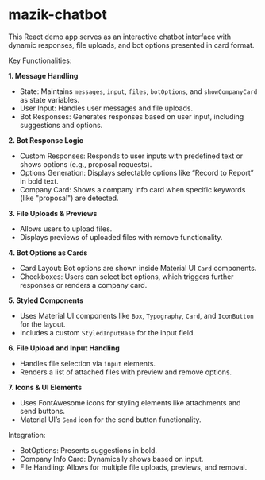 # mazik-chatbot
This React demo app serves as an interactive chatbot interface with dynamic responses, file uploads, and bot options presented in card format.

Key Functionalities:

**1. Message Handling**
   - State: Maintains `messages`, `input`, `files`, `botOptions`, and `showCompanyCard` as state variables.
   - User Input: Handles user messages and file uploads.
   - Bot Responses: Generates responses based on user input, including suggestions and options.

**2. Bot Response Logic**
   - Custom Responses: Responds to user inputs with predefined text or shows options (e.g., proposal requests).
   - Options Generation: Displays selectable options like “Record to Report” in bold text.
   - Company Card: Shows a company info card when specific keywords (like "proposal") are detected.

**3. File Uploads & Previews**
   - Allows users to upload files.
   - Displays previews of uploaded files with remove functionality.

**4. Bot Options as Cards**
   - Card Layout: Bot options are shown inside Material UI `Card` components.
   - Checkboxes: Users can select bot options, which triggers further responses or renders a company card.

**5. Styled Components**
   - Uses Material UI components like `Box`, `Typography`, `Card`, and `IconButton` for the layout.
   - Includes a custom `StyledInputBase` for the input field.

**6. File Upload and Input Handling**
   - Handles file selection via `input` elements.
   - Renders a list of attached files with preview and remove options.

**7. Icons & UI Elements**
   - Uses FontAwesome icons for styling elements like attachments and send buttons.
   - Material UI’s `Send` icon for the send button functionality.

Integration:
- BotOptions: Presents suggestions in bold.
- Company Info Card: Dynamically shows based on input.
- File Handling: Allows for multiple file uploads, previews, and removal.

